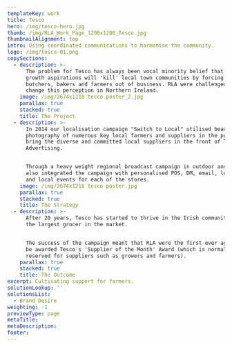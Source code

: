 ```yaml
---
templateKey: work
title: Tesco
hero: /img/tesco-hero.jpg
thumb: /img/RLA_Work_Page_1200x1200_Tesco.jpg
thumbnailAlignment: top
intro: Using coordinated communications to harmonise the community.
logo: /img/tesco-01.png
copySections:
  - description: >-
      The problem for Tesco has always been vocal minority belief that their
      growth aspirations will 'kill' local town communities by forcing local
      butchers, bakers and farmers out of business. RLA were challenged to help
      change this perception in Northern Ireland.
    image: /img/2674x1218 tesco poster_2.jpg
    parallax: true
    stacked: true
    title: The Project
  - description: >-
      In 2014 our localisation campaign "Switch to Local" utilised beautiful
      photography of numerous key local farmers and suppliers in the province to
      bring the diverse and committed local suppliers in the front of Tesco
      Advertising. 


      Through a heavy weight regional broadcast campaign in outdoor and press we
      also integrated the campaign with personalised POS, DM, email, local press
      and local events for each of the stores.
    image: /img/2674x1218 tesco poster.jpg
    parallax: true
    stacked: true
    title: The Strategy
  - description: >-
      After 20 years, Tesco has started to thrive in the Irish community and now
      the largest grocer in the market.


      The success of the campaign meant that RLA were the first ever agency to
      be awarded Tesco's 'Supplier of the Month' Award (which is normally
      reserved for suppliers such as growers and farmers).
    parallax: true
    stacked: true
    title: The Outcome
excerpt: Cultivating support for farmers.
solutionLookup: ''
solutionsList:
  - Brand Desire
weighting: -1
previewType: page
metaTitle: 
metaDescription:
footer:
---
```

